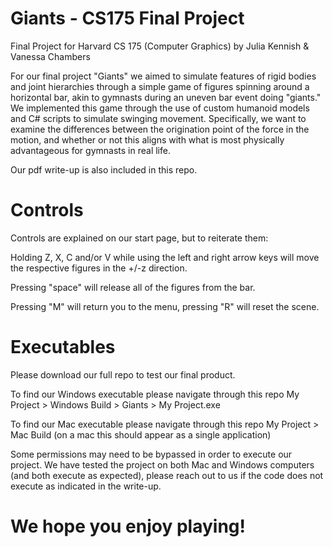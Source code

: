 # Giants - CS175 Final Project
Final Project for Harvard CS 175 (Computer Graphics) by Julia Kennish & Vanessa Chambers

For our final project "Giants" we aimed to simulate features of rigid bodies and joint hierarchies through a simple game of figures spinning around a horizontal bar, akin to gymnasts during an uneven bar event doing "giants." We implemented this game through the use of custom humanoid models and C\# scripts to simulate swinging movement. Specifically, we want to examine the differences between the origination point of the force in the motion, and whether or not this aligns with what is most physically advantageous for gymnasts in real life.

Our pdf write-up is also included in this repo.

# Controls
Controls are explained on our start page, but to reiterate them:

Holding Z, X, C and/or V while using the left and right arrow keys will move the respective figures in the +/-z direction.

Pressing "space" will release all of the figures from the bar.

Pressing "M" will return you to the menu, pressing "R" will reset the scene.

# Executables
Please download our full repo to test our final product.

To find our Windows executable please navigate through this repo My Project > Windows Build > Giants > My Project.exe

To find our Mac executable please navigate through this repo My Project > Mac Build (on a mac this should appear as a single application)

Some permissions may need to be bypassed in order to execute our project. We have tested the project on both Mac and Windows computers (and both execute as expected), please reach out to us if the code does not execute as indicated in the write-up.

# We hope you enjoy playing!
